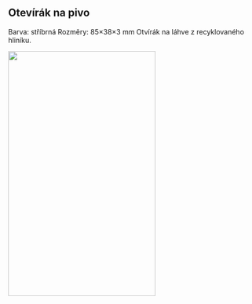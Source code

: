 ## Otevírák na pivo
Barva: stříbrná
Rozměry: 85×38×3 mm
Otvírák na láhve z recyklovaného hliníku.


<img src="https://github.com/user-attachments/assets/3a4a8bbc-28a3-4b7e-aaae-f863208987a4" width="300" height="500">
